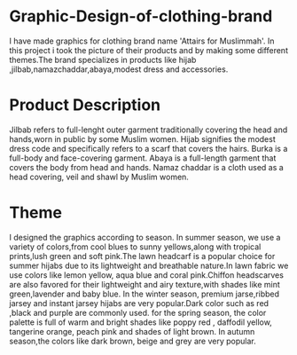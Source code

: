 # Graphic-Design-of-clothing-brand
I have made graphics for clothing brand name 'Attairs for Muslimmah'. In this project i took the picture of their products and by making some different themes.The brand specializes in products like hijab ,jilbab,namazchaddar,abaya,modest dress and accessories.
# Product Description
Jilbab refers to full-lenght outer garment traditionally covering the head and hands,worn in public by some Muslim women.
Hijab signifies the modest dress code and specifically refers to a scarf that covers the hairs.
Burka is a full-body and face-covering garment.
Abaya is a full-length garment that covers the body from head and hands.
Namaz chaddar is a cloth used as a head covering, veil and shawl by Muslim women.
# Theme
I designed the graphics according to season.
In summer season, we use a variety of colors,from cool blues to sunny yellows,along with tropical prints,lush green and soft pink.The lawn headcarf is a popular choice for summer hijabs due to its lightweight and breathable nature.In lawn fabric we use colors like lemon yellow, aqua blue and coral pink.Chiffon headscarves are also favored for their lightweight and airy texture,with shades like mint green,lavender and baby blue.
In the winter season, premium jarse,ribbed jarsey and instant jarsey hijabs are very popular.Dark color such as red ,black and purple are commonly used.
for the spring season, the color palette is full of warm and bright shades like poppy red , daffodil yellow, tangerine orange, peach pink and shades of light brown.
In autumn season,the colors like dark brown, beige and grey are very popular.
